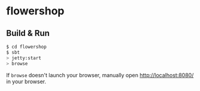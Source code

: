 # flowershop #

## Build & Run ##

```sh
$ cd flowershop
$ sbt
> jetty:start
> browse
```

If `browse` doesn't launch your browser, manually open [http://localhost:8080/](http://localhost:8080/) in your browser.
